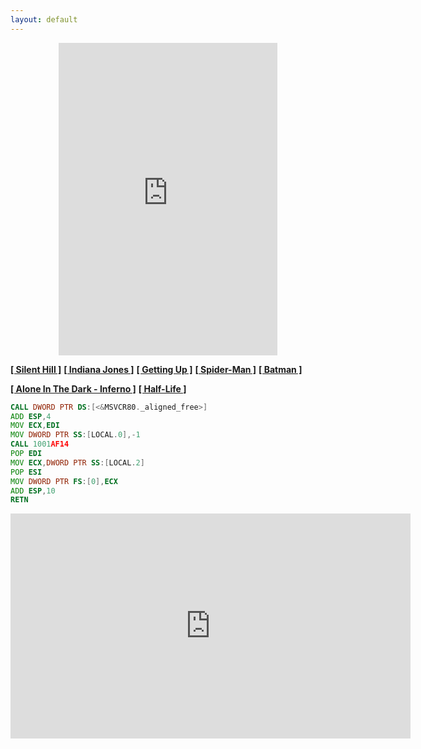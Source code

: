 ```yaml
---
layout: default
---
```

<center><iframe src="https://discordapp.com/widget?id=512886164726743041&theme=dark" width="350" height="500" allowtransparency="true" frameborder="0"></iframe></center>

**[[ Silent Hill ]](./silent_hill.html)**
**[[ Indiana Jones ]](./indy.html)**
**[[ Getting Up ]](./gettingup.html)**
**[[ Spider-Man ]](./spiderman.html)**
**[[ Batman ]](./batman.html)**

**[[ Alone In The Dark - Inferno ]](./aitd5.html)**
**[[ Half-Life ]](./hl.html)**

```asm
CALL DWORD PTR DS:[<&MSVCR80._aligned_free>]
ADD ESP,4
MOV ECX,EDI
MOV DWORD PTR SS:[LOCAL.0],-1
CALL 1001AF14
POP EDI
MOV ECX,DWORD PTR SS:[LOCAL.2]
POP ESI
MOV DWORD PTR FS:[0],ECX
ADD ESP,10
RETN
```

<center><iframe src="https://embed.restream.io/player/index.html?token=a2818cf5a011e184c1b3dcd92132b2f4" width="640" height="360" frameborder="0" allowfullscreen></iframe></center>